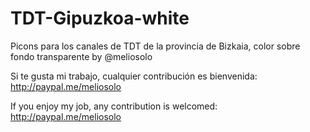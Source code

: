 # TDT-Gipuzkoa-white
Picons para los canales de TDT de la provincia de Bizkaia, color sobre fondo transparente by @meliosolo

Si te gusta mi trabajo, cualquier contribución es bienvenida: http://paypal.me/meliosolo

If you enjoy my job, any contribution is welcomed: http://paypal.me/meliosolo
